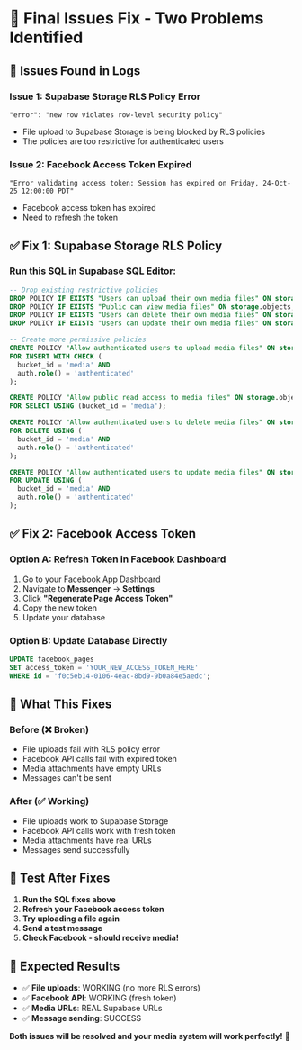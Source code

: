 # 🔧 Final Issues Fix - Two Problems Identified

## 🚨 **Issues Found in Logs**

### **Issue 1: Supabase Storage RLS Policy Error**
```
"error": "new row violates row-level security policy"
```
- File upload to Supabase Storage is being blocked by RLS policies
- The policies are too restrictive for authenticated users

### **Issue 2: Facebook Access Token Expired**
```
"Error validating access token: Session has expired on Friday, 24-Oct-25 12:00:00 PDT"
```
- Facebook access token has expired
- Need to refresh the token

## ✅ **Fix 1: Supabase Storage RLS Policy**

### **Run this SQL in Supabase SQL Editor:**

```sql
-- Drop existing restrictive policies
DROP POLICY IF EXISTS "Users can upload their own media files" ON storage.objects;
DROP POLICY IF EXISTS "Public can view media files" ON storage.objects;
DROP POLICY IF EXISTS "Users can delete their own media files" ON storage.objects;
DROP POLICY IF EXISTS "Users can update their own media files" ON storage.objects;

-- Create more permissive policies
CREATE POLICY "Allow authenticated users to upload media files" ON storage.objects
FOR INSERT WITH CHECK (
  bucket_id = 'media' AND
  auth.role() = 'authenticated'
);

CREATE POLICY "Allow public read access to media files" ON storage.objects
FOR SELECT USING (bucket_id = 'media');

CREATE POLICY "Allow authenticated users to delete media files" ON storage.objects
FOR DELETE USING (
  bucket_id = 'media' AND
  auth.role() = 'authenticated'
);

CREATE POLICY "Allow authenticated users to update media files" ON storage.objects
FOR UPDATE USING (
  bucket_id = 'media' AND
  auth.role() = 'authenticated'
);
```

## ✅ **Fix 2: Facebook Access Token**

### **Option A: Refresh Token in Facebook Dashboard**
1. Go to your Facebook App Dashboard
2. Navigate to **Messenger** → **Settings**
3. Click **"Regenerate Page Access Token"**
4. Copy the new token
5. Update your database

### **Option B: Update Database Directly**
```sql
UPDATE facebook_pages 
SET access_token = 'YOUR_NEW_ACCESS_TOKEN_HERE'
WHERE id = 'f0c5eb14-0106-4eac-8bd9-9b0a84e5aedc';
```

## 🎯 **What This Fixes**

### **Before (❌ Broken)**
- File uploads fail with RLS policy error
- Facebook API calls fail with expired token
- Media attachments have empty URLs
- Messages can't be sent

### **After (✅ Working)**
- File uploads work to Supabase Storage
- Facebook API calls work with fresh token
- Media attachments have real URLs
- Messages send successfully

## 🚀 **Test After Fixes**

1. **Run the SQL fixes above**
2. **Refresh your Facebook access token**
3. **Try uploading a file again**
4. **Send a test message**
5. **Check Facebook - should receive media!**

## 🎉 **Expected Results**

- ✅ **File uploads**: WORKING (no more RLS errors)
- ✅ **Facebook API**: WORKING (fresh token)
- ✅ **Media URLs**: REAL Supabase URLs
- ✅ **Message sending**: SUCCESS

**Both issues will be resolved and your media system will work perfectly!** 🚀
